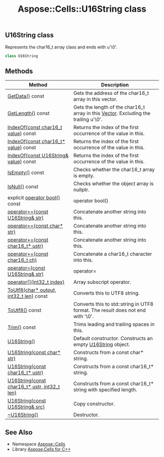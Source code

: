 ﻿---
title: Aspose::Cells::U16String class
linktitle: U16String
second_title: Aspose.Cells for C++ API Reference
description: 'Aspose::Cells::U16String class. Represents the char16_t array class and ends with u''\0'' in C++.'
type: docs
weight: 15500
url: /cpp/aspose.cells/u16string/
---
## U16String class


Represents the char16_t array class and ends with u'\0'.

```cpp
class U16String
```

## Methods

| Method | Description |
| --- | --- |
| [GetData()](./getdata/) const | Gets the address of the char16_t array in this vector. |
| [GetLength()](./getlength/) const | Gets the length of the char16_t array in this [Vector](../vector/). Excluding the trailing u'\0'. |
| [IndexOf(const char16_t value)](./indexof/) const | Returns the index of the first occurrence of the value in this. |
| [IndexOf(const char16_t* value)](./indexof/) const | Returns the index of the first occurrence of the value in this. |
| [IndexOf(const U16String\& value)](./indexof/) const | Returns the index of the first occurrence of the value in this. |
| [IsEmpty()](./isempty/) const | Checks whether the char16_t array is empty. |
| [IsNull()](./isnull/) const | Checks whether the object array is nullptr. |
| explicit [operator bool()](./operator_bool/) const | operator bool() |
| [operator+=(const U16String\& str)](./operator+_asm/) | Concatenate another string into this. |
| [operator+=(const char* str)](./operator+_asm/) | Concatenate another string into this. |
| [operator+=(const char16_t* ustr)](./operator+_asm/) | Concatenate another string into this. |
| [operator+=(const char16_t ch)](./operator+_asm/) | Concatenate a char16_t character into this. |
| [operator=(const U16String\& str)](./operator_asm/) | operator= |
| [operator[](int32_t index)](./operator[]/) | Array subscript operator. |
| [ToUtf8(char* output, int32_t len)](./toutf8/) const | Converts this to UTF8 string. |
| [ToUtf8()](./toutf8/) const | Converts this to std::string in UTF8 format. The result does not end with '\0'. |
| [Trim()](./trim/) const | Trims leading and trailing spaces in this. |
| [U16String()](./u16string/) | Default constructor. Constructs an empty [U16String](./) object. |
| [U16String(const char* str)](./u16string/) | Constructs from a const char* string. |
| [U16String(const char16_t* ustr)](./u16string/) | Constructs from a const char16_t* string. |
| [U16String(const char16_t* ustr, int32_t len)](./u16string/) | Constructs from a const char16_t* string with specified length. |
| [U16String(const U16String\& src)](./u16string/) | Copy constructor. |
| [~U16String()](./~u16string/) | Destructor. |
## See Also

* Namespace [Aspose::Cells](../)
* Library [Aspose.Cells for C++](../../)
